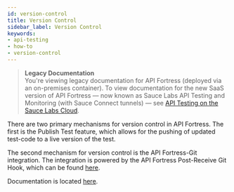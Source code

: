 ```yaml
---
id: version-control
title: Version Control
sidebar_label: Version Control
keywords:
- api-testing
- how-to
- version-control
---
```


<head>
  <meta name="robots" content="noindex" />
</head>

> **Legacy Documentation**<br/>You're viewing legacy documentation for API Fortress (deployed via an on-premises container). To view documentation for the new SaaS version of API Fortress &#8212; now known as Sauce Labs API Testing and Monitoring (with Sauce Connect tunnels) &#8212; see [API Testing on the Sauce Labs Cloud](/api-testing/).

There are two primary mechanisms for version control in API Fortress. The first is the Publish Test feature, which allows for the pushing of updated test-code to a live version of the test.

The second mechanism for version control is the API Fortress-Git integration. The integration is powered by the API Fortress Post-Receive Git Hook, which can be found [here](https://github.com/apifortress/apif-auto/releases).

Documentation is located [here](https://github.com/apifortress/apif-auto/blob/master/README.md#post-receive-script-for-git).
